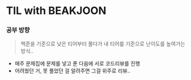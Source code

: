 # TIL with BEAKJOON

### 공부 방향
> 백준을 기준으로 낮은 티어부터 풀다가 내 티어를 기준으로 난이도를 높여가는 방식..

- 매주 문제집에 문제를 넣고 푼 다음에 서로 코드리뷰를 진행
- 어려웠던 거, 못 풀었던 걸 알려주면 그걸 위주로 리뷰..
